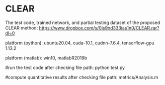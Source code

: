 # CLEAR

The test code, trained network, and partial testing dataset of the proposed CLEAR method: https://www.dropbox.com/s/0is9nd333ias1n0/CLEAR.rar?dl=0

platform (python): ubuntu20.04, cuda-10.1, cudnn-7.6.4, tensorflow-gpu 1.13.2

platform (matlab): win10, matlabR2019b

#run the test code after checking file path: python test.py

#compute quantitative results after checking file path: metrics/Analysis.m
